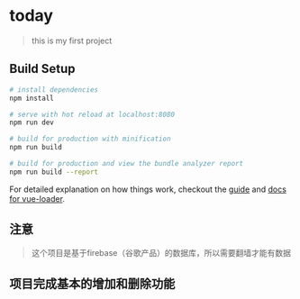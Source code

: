 # today

> this is my first project

## Build Setup

``` bash
# install dependencies
npm install

# serve with hot reload at localhost:8080
npm run dev

# build for production with minification
npm run build

# build for production and view the bundle analyzer report
npm run build --report
```

For detailed explanation on how things work, checkout the [guide](http://vuejs-templates.github.io/webpack/) and [docs for vue-loader](http://vuejs.github.io/vue-loader).
## 注意
> 这个项目是基于firebase（谷歌产品）的数据库，所以需要翻墙才能有数据

## 项目完成基本的增加和删除功能

